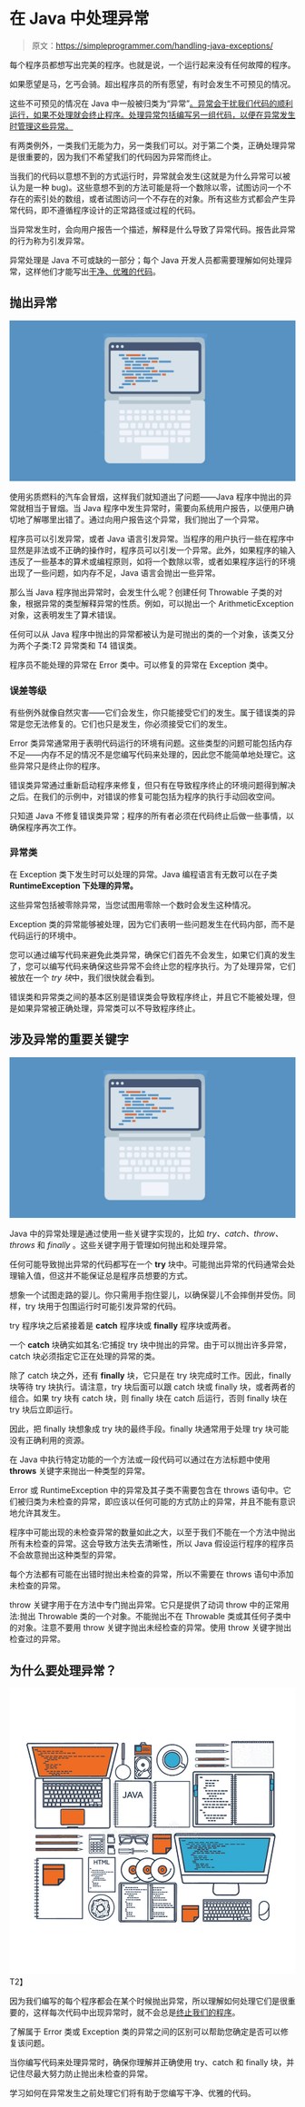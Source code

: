 # 在 Java 中处理异常

> 原文：<https://simpleprogrammer.com/handling-java-exceptions/>

每个程序员都想写出完美的程序。也就是说，一个运行起来没有任何故障的程序。

如果愿望是马，乞丐会骑。超出程序员的所有愿望，有时会发生不可预见的情况。

这些不可预见的情况在 Java 中一般被归类为“异常”[。异常会干扰我们代码的顺利运行，如果不处理就会终止程序。处理异常包括编写另一组代码，以便在异常发生时管理这些异常。](http://www.amazon.com/exec/obidos/ASIN/0071808558/makithecompsi-20)

有两类例外，一类我们无能为力，另一类我们可以。对于第二个类，正确处理异常是很重要的，因为我们不希望我们的代码因为异常而终止。

当我们的代码以意想不到的方式运行时，异常就会发生(这就是为什么异常可以被认为是一种 bug)。这些意想不到的方法可能是将一个数除以零，试图访问一个不存在的索引处的数组，或者试图访问一个不存在的对象。所有这些方式都会产生异常代码，即不遵循程序设计的正常路径或过程的代码。

当异常发生时，会向用户报告一个描述，解释是什么导致了异常代码。报告此异常的行为称为引发异常。

异常处理是 Java 不可或缺的一部分；每个 Java 开发人员都需要理解如何处理异常，这样他们才能写出[干净、优雅的代码](https://simpleprogrammer.com/2017/10/06/5-tips-code-quality/)。

## 抛出异常

![](img/2976991c2c9d0e20a63443ec4f0acdd5.png)

使用劣质燃料的汽车会冒烟，这样我们就知道出了问题——Java 程序中抛出的异常就相当于冒烟。当 Java 程序中发生异常时，需要向系统用户报告，以便用户确切地了解哪里出错了。通过向用户报告这个异常，我们抛出了一个异常。

程序员可以引发异常，或者 Java 语言引发异常。当程序的用户执行一些在程序中显然是非法或不正确的操作时，程序员可以引发一个异常。此外，如果程序的输入违反了一些基本的算术或编程原则，如将一个数除以零，或者如果程序运行的环境出现了一些问题，如内存不足，Java 语言会抛出一些异常。

那么当 Java 程序抛出异常时，会发生什么呢？创建任何 Throwable 子类的对象，根据异常的类型解释异常的性质。例如，可以抛出一个 ArithmeticException 对象，这表明发生了算术错误。

任何可以从 Java 程序中抛出的异常都被认为是可抛出的类的一个对象，该类又分为两个子类:T2 异常类和 T4 错误类。

程序员不能处理的异常在 Error 类中。可以修复的异常在 Exception 类中。

### 误差等级

有些例外就像自然灾害——它们会发生，你只能接受它们的发生。属于错误类的异常是您无法修复的。它们也只是发生，你必须接受它们的发生。

Error 类异常通常用于表明代码运行的环境有问题。这些类型的问题可能包括内存不足——内存不足的情况不是您编写代码来处理的，因此您不能简单地处理它。这些异常只是终止你的程序。

错误类异常通过重新启动程序来修复，但只有在导致程序终止的环境问题得到解决之后。在我们的示例中，对错误的修复可能包括为程序的执行手动回收空间。

只知道 Java 不修复错误类异常；程序的所有者必须在代码终止后做一些事情，以确保程序再次工作。

### 异常类

在 Exception 类下发生时可以处理的异常。Java 编程语言有无数可以在子类 **RuntimeException 下处理的异常。**

这些异常包括被零除异常，当您试图用零除一个数时会发生这种情况。

Exception 类的异常能够被处理，因为它们表明一些问题发生在代码内部，而不是代码运行的环境中。

您可以通过编写代码来避免此类异常，确保它们首先不会发生，如果它们真的发生了，您可以编写代码来确保这些异常不会终止您的程序执行。为了处理异常，它们被放在一个 *try 块*中，我们很快就会看到。

错误类和异常类之间的基本区别是错误类会导致程序终止，并且它不能被处理，但是如果异常被正确处理，异常类可以不导致程序终止。

## 涉及异常的重要关键字

![](img/2976991c2c9d0e20a63443ec4f0acdd5.png)

Java 中的异常处理是通过使用一些关键字实现的，比如 *try、catch、throw、throws* 和 *finally* 。这些关键字用于管理如何抛出和处理异常。

任何可能导致抛出异常的代码都写在一个 **try** 块中。可能抛出异常的代码通常会处理输入值，但这并不能保证总是程序员想要的方式。

想象一个试图走路的婴儿。你只需用手抱住婴儿，以确保婴儿不会摔倒并受伤。同样，try 块用于包围运行时可能引发异常的代码。

try 程序块之后紧接着是 **catch** 程序块或 **finally** 程序块或两者。

一个 **catch** 块确实如其名:它捕捉 try 块中抛出的异常。由于可以抛出许多异常，catch 块必须指定它正在处理的异常的类。

除了 catch 块之外，还有 **finally** 块，它只是在 try 块完成时工作。因此，finally 块等待 try 块执行。请注意，try 块后面可以跟 catch 块或 finally 块，或者两者的组合。如果 try 块有 catch 块，则 finally 块在 catch 后运行，否则 finally 块在 try 块后立即运行。

因此，把 finally 块想象成 try 块的最终手段。finally 块通常用于处理 try 块可能没有正确利用的资源。

在 Java 中执行特定功能的一个方法或一段代码可以通过在方法标题中使用 **throws** 关键字来抛出一种类型的异常。

Error 或 RuntimeException 中的异常及其子类不需要包含在 throws 语句中。它们被归类为未检查的异常，即应该以任何可能的方式防止的异常，并且不能有意识地允许其发生。

程序中可能出现的未检查异常的数量如此之大，以至于我们不能在一个方法中抛出所有未检查的异常。这会导致方法失去清晰性，所以 Java 假设运行程序的程序员不会故意抛出这种类型的异常。

每个方法都有可能在出错时抛出未检查的异常，所以不需要在 throws 语句中添加未检查的异常。

throw 关键字用于在方法中专门抛出异常。它只是提供了动词 throw 中的正常用法:抛出 Throwable 类的一个对象。不能抛出不在 Throwable 类或其任何子类中的对象。注意不要用 throw 关键字抛出未经检查的异常。使用 throw 关键字抛出检查过的异常。

## 为什么要处理异常？

![](img/370b23634d83dcad08d9b0f895fb264e.png)T2】

因为我们编写的每个程序都会在某个时候抛出异常，所以理解如何处理它们是很重要的，这样每次代码中出现异常时，就不会总是[终止我们的程序](https://simpleprogrammer.com/2013/03/10/7-reasons-why-you-should-tackle-hard-problems-last/)。

了解属于 Error 类或 Exception 类的异常之间的区别可以帮助您确定是否可以修复该问题。

当你编写代码来处理异常时，确保你理解并正确使用 try、catch 和 finally 块，并记住尽最大努力防止抛出未检查的异常。

学习如何在异常发生之前处理它们将有助于您编写干净、优雅的代码。